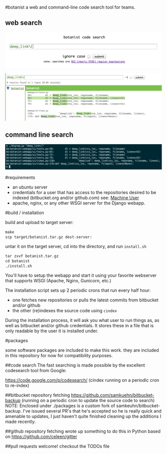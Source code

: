 #botanist
a web and command-line code search tool for teams.

## web search
![botanist-search-main](docs/botanist-search-main.png)

![botanist-search-results](docs/botanist-search-results.png)

## command line search
![botanist-btgrep-command-line](docs/botanist-btgrep-command-line.png)

#requirements

* an ubuntu server
* credentials for a user that has access to the repositories desired to be indexed (bitbucket.org and/or github.com) see: [Machine User](https://developer.github.com/guides/managing-deploy-keys/#machine-users)
* apache, nginx, or any other WSGI server for the Django webapp.

#build / installation

build and upload to target server:

```
make
scp target/botanist.tar.gz dest-server:
```

untar it on the target server, cd into the directory, and run `install.sh`

```
tar zxvf botanist.tar.gz
cd botanist
./install.sh

```

You'll have to setup the webapp and start it using your favorite webserver that supports WSGI (Apache, Nginx, Gunicorn, etc.)

The installation script sets up 2 periodic crons that run every half hour:

* one fetches new repositories or pulls the latest commits from bitbucket and/or github
* the other (re)indexes the source code using `cindex`

During the installation process, it will ask you what user to run things
as, as well as bitbucket and/or github credentials. It stores these
in a file that is only readable by the user it is installed under.

#packages

some software packages are included to make this work. they are included
in this repository for now for compatibility purposes.

##code search
The fast searching is made possible by the excellent codesearch tool
from Google:

https://code.google.com/p/codesearch/
(cindex running on a periodic cron to re-index)

##bitbucket repository fetching
https://github.com/samkuehn/bitbucket-backup
(running on a periodic cron to update the source code to search)
NOTE: Enclosed under ./packages is a custom fork of
samkeuhn/bitbucket-backup. I've issued several PR's that he's accepted
so he is really quick and amenable to updates, I just haven't quite
finished cleaning up the additions I made recently.

##github repository fetching
wrote up something to do this in Python based on
https://github.com/celeen/gitter

##pull requests welcome! checkout the TODOs file

